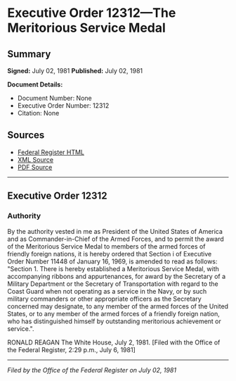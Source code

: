 # Executive Order 12312—The Meritorious Service Medal

## Summary

**Signed:** July 02, 1981
**Published:** July 02, 1981

**Document Details:**
- Document Number: None
- Executive Order Number: 12312
- Citation: None

## Sources
- [Federal Register HTML](https://www.presidency.ucsb.edu/documents/executive-order-12312-the-meritorious-service-medal)
- [XML Source](None)
- [PDF Source](None)

---

## Executive Order 12312

### Authority

By the authority vested in me as President of the United States of America and as Commander-in-Chief of the Armed Forces, and to permit the award of the Meritorious Service Medal to members of the armed forces of friendly foreign nations, it is hereby ordered that Section i of Executive Order Number 11448 of January 16, 1969, is amended to read as follows:
"Section 1. There is hereby established a Meritorious Service Medal, with accompanying ribbons and appurtenances, for award by the Secretary of a Military Department or the Secretary of Transportation with regard to the Coast Guard when not operating as a service in the Navy, or by such military commanders or other appropriate officers as the Secretary concerned may designate, to any member of the armed forces of the United States, or to any member of the armed forces of a friendly foreign nation, who has distinguished himself by outstanding meritorious achievement or service.".

RONALD REAGAN
The White House,
July 2, 1981.
[Filed with the Office of the Federal Register, 2:29 p.m., July 6, 1981]

---

*Filed by the Office of the Federal Register on July 02, 1981*
